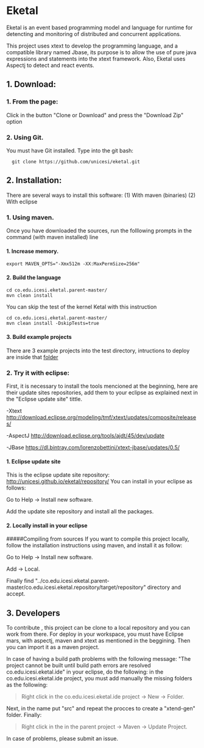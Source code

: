 # Eketal
  Eketal is an event based programming model and language for runtime for detencting and monitoring of distributed and concurrent applications.
   
  This project uses xtext to develop the programming language, and a compatible library named Jbase, its purpose is to allow the use of pure java expressions and statements into the xtext framework. Also, Eketal uses Aspectj to detect and react events.

## 1. Download:

### 1. From the page:

Click in the button "Clone or Download" and press the "Download Zip" option

### 2. Using Git.

You must have Git installed.
Type into the git bash:

```
  git clone https://github.com/unicesi/eketal.git
```

## 2. Installation:

There are several ways to install this software: (1) With maven (binaries) (2) With eclipse

### 1. Using maven.

Once you have downloaded the sources, run the folllowing prompts in the command (with maven installed) line

#### 1. Increase memory.

```
export MAVEN_OPTS="-Xmx512m -XX:MaxPermSize=256m"
```

#### 2. Build the language

```
cd co.edu.icesi.eketal.parent-master/
mvn clean install
```

You can skip the test of the kernel Ketal with this instruction

```
cd co.edu.icesi.eketal.parent-master/
mvn clean install -DskipTests=true
```

#### 3. Build example projects

There are 3 example projects into the test directory, intructions to deploy are inside that [folder](https://github.com/unicesi/eketal/tree/master/test)

### 2. Try it with eclipse:

 First, it is necessary to install the tools mencioned at the beginning, here are their update sites repositories, add them to your eclipse as explained next in the "Eclipse update site" tittle.

-Xtext http://download.eclipse.org/modeling/tmf/xtext/updates/composite/releases/

-AspectJ http://download.eclipse.org/tools/ajdt/45/dev/update

-JBase https://dl.bintray.com/lorenzobettini/xtext-jbase/updates/0.5/

#### 1. Eclipse update site
  This is the eclipse update site repository: http://unicesi.github.io/eketal/repository/
  You can install in your eclipse as follows:

   Go to Help -> Install new software.
   
   Add the update site repository and install all the packages.

#### 2. Locally install in your eclipse
#####Compiling from sources
  If you want to compile this project locally, follow the installation instructions using maven, and install it as follow:

  Go to Help -> Install new software.

  Add -> Local.

Finally find "../co.edu.icesi.eketal.parent-master/co.edu.icesi.eketal.repository/target/repository" directory and accept.

## 3. Developers
  To contribute , this project can be clone to a local repository and you can work from there.
  For deploy in your workspace, you must have Eclipse mars, with aspectj, maven and xtext as mentioned in the beggining. Then you can import it as a maven project.
   
   In case of having a build path problems with the following message: "The project cannot be built until build path errors are resolved  co.edu.icesi.eketal.ide" in your eclipse, do the following: in the co.edu.icesi.eketal.ide project, you must add manually the missing folders as the following: 
   >Right click in the co.edu.icesi.eketal.ide project -> New -> Folder.
   
   Next, in the name put "src" and repeat the procces to create a "xtend-gen" folder. Finally:
   >Right click in the in the parent project -> Maven -> Update Project.
   
   
   In case of problems, please submit an issue.
